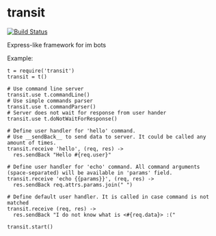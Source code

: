 transit
=======
[![Build Status](https://travis-ci.org/AlexeyGrishin/transit.png)](https://travis-ci.org/AlexeyGrishin/transit)

Express-like framework for im bots 

Example:
```
t = require('transit')
transit = t()

# Use command line server
transit.use t.commandLine()
# Use simple commands parser
transit.use t.commandParser()
# Server does not wait for response from user hander
transit.use t.doNotWaitForResponse()

# Define user handler for 'hello' command.
# Use __sendBack__ to send data to server. It could be called any amount of times.
transit.receive 'hello', (req, res) ->
  res.sendBack "Hello #{req.user}"

# Define user handler for 'echo' command. All command arguments (space-separated) will be available in 'params' field.
transit.receive 'echo {{params}}', (req, res) ->
  res.sendBack req.attrs.params.join(" ")

# Define default user handler. It is called in case command is not matched
transit.receive (req, res) ->
  res.sendBack "I do not know what is <#{req.data}> :("

transit.start()
```
